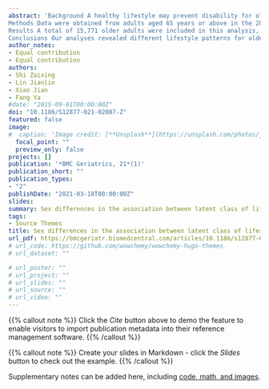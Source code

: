 ```yaml
---
abstract: 'Background A healthy lifestyle may prevent disability for older adults. But research to date is limited to a single lifestyle behavior and ignore sex difference in the lifestyle-disability association. This study aimed at identifying sex-specific latent classes of lifestyle and their relationship with disability among older Chinese adults.
Methods Data were obtained from adults aged 65 years or above in the 2018 Chinese Longitudinal Healthy Longevity Survey, a nationally representative sample of older adults in China. We used latent class analysis to categorize participants into subgroups based on three dimensions of lifestyle factors: health behaviors, psychological wellbeing, and social engagement. Disability was assessed by the activities of daily living (ADL). Multivariable logistic regression was used to evaluate the associations between the latent lifestyle classes and disability.
Results A total of 15,771 older adults were included in this analysis, of whom 56% were women and 66% aged 80 years or above. We identified four latent lifestyle classes among older women: “Health Promoting” (28%), “Isolated and Health Harming” (34%), “Restless and Dismal” (21%), and “Restless” (17%). A different set of four lifestyle classes were identified in older men: “Health Promoting” (21%), “Isolated and Health Harming” (26%), “Restless and Dismal” (20%), and “Discordant” (33%). Compared with the “Health Promoting” class, the “Isolated and Health Harming” class (OR = 1.88, 95% CI: 1.46–2.43) and the “Restless and Dismal” class (OR = 1.67, 95% CI: 1.27–2.20) had higher risk of disability in women. The “Discordant” class had lower risk of disability in men (OR = 0.52, 95% CI: 0.37–0.72).
Conclusions Our analyses revealed different lifestyle patterns for older women and men in China. Sex differences in the associations between lifestyle and disability need to be considered when formulating interventions to prevent disability.'
author_notes:
- Equal contribution
- Equal contribution
authors:
- Shi Zaixing
- Lin Jianlin
- Xiao Jian
- Fang Ya
#date: "2015-09-01T00:00:00Z"
doi: "10.1186/S12877-021-02087-Z"
featured: false
image:
#  caption: 'Image credit: [**Unsplash**](https://unsplash.com/photos/jdD8gXaTZsc)'
  focal_point: ""
  preview_only: false
projects: []
publication: '*BMC Geriatrics, 21*(1)'
publication_short: ""
publication_types:
- "2"
publishDate: "2021-03-18T00:00:00Z"
slides: 
summary: Sex differences in the association between latent class of lifestyle and disability among older adults in China.
tags:
- Source Themes
title: Sex differences in the association between latent class of lifestyle and disability among older adults in China
url_pdf: https://bmcgeriatr.biomedcentral.com/articles/10.1186/s12877-021-02087-z#citeas
# url_code: https://github.com/wowchemy/wowchemy-hugo-themes
# url_dataset: ""

# url_poster: ""
# url_project: ""
# url_slides: ""
# url_source: ""
# url_video: ""
---
```

{{% callout note %}}
Click the *Cite* button above to demo the feature to enable visitors to import publication metadata into their reference management software.
{{% /callout %}}

{{% callout note %}}
Create your slides in Markdown - click the *Slides* button to check out the example.
{{% /callout %}}

Supplementary notes can be added here, including [code, math, and images](https://wowchemy.com/docs/writing-markdown-latex/).



